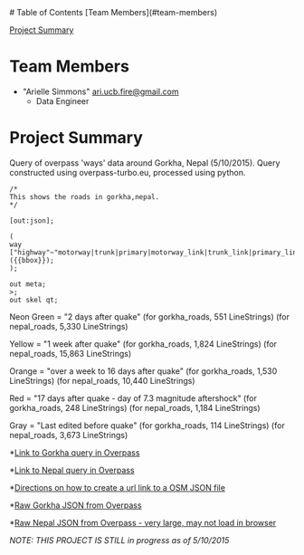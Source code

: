 
<html>
<head>
</head>
<body>
# Table of Contents
[Team Members](#team-members)

[Project Summary](#project-summary)

# <a name="team-members"></a>Team Members
* "Arielle Simmons" <ari.ucb.fire@gmail.com>
	- Data Engineer 
	
# <a name="project-summary"></a>Project Summary

Query of overpass 'ways' data around Gorkha, Nepal (5/10/2015). Query constructed using overpass-turbo.eu, processed using python.


    /*
    This shows the roads in gorkha,nepal.
    */

    [out:json];

    (
    way ["highway"~"motorway|trunk|primary|motorway_link|trunk_link|primary_link|unclassified|tertiary|secondary|track|path"]({{bbox}});
    );

    out meta;
    >;
    out skel qt;


Neon Green = "2 days after quake"
   (for gorkha_roads, 551 LineStrings)
   (for nepal_roads, 5,330 LineStrings)

Yellow = "1 week after quake"
   (for gorkha_roads, 1,824 LineStrings)
   (for nepal_roads, 15,863 LineStrings)

Orange = "over a week to 16 days after quake"
   (for gorkha_roads, 1,530 LineStrings)
   (for nepal_roads, 10,440 LineStrings)

Red = "17 days after quake - day of 7.3 magnitude aftershock"
   (for gorkha_roads, 248 LineStrings)
   (for nepal_roads, 1,184 LineStrings)

Gray = "Last edited before quake"
   (for gorkha_roads, 114 LineStrings)
   (for nepal_roads, 3,673 LineStrings)

*[Link to Gorkha query in Overpass](http://overpass-turbo.eu/s/9jS "Link to Gorkha query in Overpass")

*[Link to Nepal query in Overpass](http://overpass-turbo.eu/s/9jX "Link to Nepal query in Overpass")

*[Directions on how to create a url link to a OSM JSON file](http://www.mappa-mercia.org/2014/09/creating-an-always-up-to-date-map.html "URL-OSM JSOM")

*[Raw Gorkha JSON from Overpass](http://overpass-api.de/api/interpreter?data=%5Bout%3Ajson%5D%3B%28way%5B%22highway%22~%22motorway%7Ctrunk%7Cprimary%7Cmotorway_link%7Ctrunk_link%7Cprimary_link%7Cunclassified%7Ctertiary%7Csecondary%7Ctrack%7Cpath%22%5D%2827%2E892190893968916%2C84%2E50340270996094%2C28%2E07894754104761%2C84%2E76089477539062%29%3B%29%3Bout%20meta%3B%3E%3Bout%20skel%20qt%3B%0A
 "Raw Gorkha JSON from Overpass")
 
*[Raw Nepal JSON from Overpass - very large, may not load in browser](http://overpass-api.de/api/interpreter?data=%5Bout%3Ajson%5D%3B%28way%5B%22highway%22~%22motorway%7Ctrunk%7Cprimary%7Cmotorway_link%7Ctrunk_link%7Cprimary_link%7Cunclassified%7Ctertiary%7Csecondary%7Ctrack%7Cpath%22%5D%2827%2E610538528074823%2C84%2E38873291015625%2C28%2E357567857801694%2C85%2E418701171875%29%3B%29%3Bout%20meta%3B%3E%3Bout%20skel%20qt%3B%0A "Raw Nepal JSON from Overpass - very large, may not load in browser")

*NOTE: THIS PROJECT IS STILL in progress as of 5/10/2015*
 
</body>
</html>